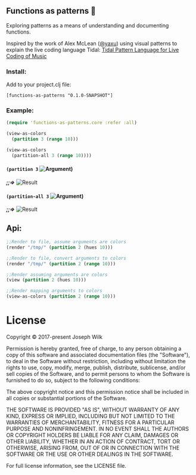 ## Functions as patterns :rainbow:

Exploring patterns as a means of understanding and documenting functions.

Inspired by the work of Alex McLean ([@yaxu](https://github.com/yaxu)) using visual patterns to explain the live coding language Tidal:
[Tidal Pattern Language for Live Coding of Music](https://www.academia.edu/467099/TIDAL_PATTERN_LANGUAGE_FOR_LIVE_CODING_OF_MUSIC)

### Install:

Add to your project.clj file:

```
[functions-as-patterns "0.1.0-SNAPSHOT"]
```

### Example:

```clojure
(require 'functions-as-patterns.core :refer :all)

(view-as-colors 
  (partition 3 (range 10)))

(view-as-colors
  (partition-all 3 (range 10))))
```

#### `(partition 3` ![Argument](https://raw.githubusercontent.com/josephwilk/functions-as-patterns/master/doc/clojure.core%24partition_arg1.png))
***;;=>***
![Result](https://raw.githubusercontent.com/josephwilk/functions-as-patterns/master/doc/clojure.core%24partition_post.png)

#### `(partition-all 3` ![Argument](https://raw.githubusercontent.com/josephwilk/functions-as-patterns/master/doc/clojure.core%24partition_all_arg1.png))
***;;=>***
![Result](https://raw.githubusercontent.com/josephwilk/functions-as-patterns/master/doc/clojure.core%24partition_all_post.png)

## Api:

```clojure
;;Render to file, assume arguments are colors
(render "/tmp/" (partition 2 (hues 10)))

;;Render to file, convert arguments to colors
(render "/tmp/" (partition 2 (range 10)))

;;Render assuming arguments are colors
(view (partition 2 (hues 10)))

;;Render mapping arguments to colors
(view-as-colors (partition 2 (range 10)))
```

# License

Copyright © 2017-present Joseph Wilk

Permission is hereby granted, free of charge, to any person obtaining a copy of this software and associated documentation files (the "Software"), to deal in the Software without restriction, including without limitation the rights to use, copy, modify, merge, publish, distribute, sublicense, and/or sell copies of the Software, and to permit persons to whom the Software is furnished to do so, subject to the following conditions:

The above copyright notice and this permission notice shall be included in all copies or substantial portions of the Software.

THE SOFTWARE IS PROVIDED "AS IS", WITHOUT WARRANTY OF ANY KIND, EXPRESS OR IMPLIED, INCLUDING BUT NOT LIMITED TO THE WARRANTIES OF MERCHANTABILITY, FITNESS FOR A PARTICULAR PURPOSE AND NONINFRINGEMENT. IN NO EVENT SHALL THE AUTHORS OR COPYRIGHT HOLDERS BE LIABLE FOR ANY CLAIM, DAMAGES OR OTHER LIABILITY, WHETHER IN AN ACTION OF CONTRACT, TORT OR OTHERWISE, ARISING FROM, OUT OF OR IN CONNECTION WITH THE SOFTWARE OR THE USE OR OTHER DEALINGS IN THE SOFTWARE.

For full license information, see the LICENSE file.
